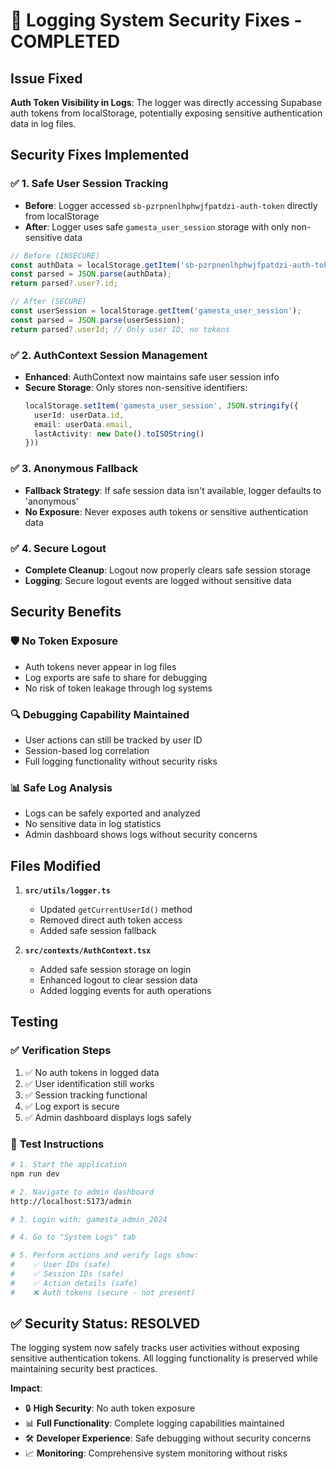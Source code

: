 # 🔐 Logging System Security Fixes - COMPLETED

## Issue Fixed
**Auth Token Visibility in Logs**: The logger was directly accessing Supabase auth tokens from localStorage, potentially exposing sensitive authentication data in log files.

## Security Fixes Implemented

### ✅ **1. Safe User Session Tracking**
- **Before**: Logger accessed `sb-pzrpnenlhphwjfpatdzi-auth-token` directly from localStorage
- **After**: Logger uses safe `gamesta_user_session` storage with only non-sensitive data

```typescript
// Before (INSECURE)
const authData = localStorage.getItem('sb-pzrpnenlhphwjfpatdzi-auth-token');
const parsed = JSON.parse(authData);
return parsed?.user?.id;

// After (SECURE)
const userSession = localStorage.getItem('gamesta_user_session');
const parsed = JSON.parse(userSession);
return parsed?.userId; // Only user ID, no tokens
```

### ✅ **2. AuthContext Session Management**
- **Enhanced**: AuthContext now maintains safe user session info
- **Secure Storage**: Only stores non-sensitive identifiers:
  ```typescript
  localStorage.setItem('gamesta_user_session', JSON.stringify({
    userId: userData.id,
    email: userData.email,
    lastActivity: new Date().toISOString()
  }))
  ```

### ✅ **3. Anonymous Fallback**
- **Fallback Strategy**: If safe session data isn't available, logger defaults to 'anonymous'
- **No Exposure**: Never exposes auth tokens or sensitive authentication data

### ✅ **4. Secure Logout**
- **Complete Cleanup**: Logout now properly clears safe session storage
- **Logging**: Secure logout events are logged without sensitive data

## Security Benefits

### 🛡️ **No Token Exposure**
- Auth tokens never appear in log files
- Log exports are safe to share for debugging
- No risk of token leakage through log systems

### 🔍 **Debugging Capability Maintained**
- User actions can still be tracked by user ID
- Session-based log correlation
- Full logging functionality without security risks

### 📊 **Safe Log Analysis**
- Logs can be safely exported and analyzed
- No sensitive data in log statistics
- Admin dashboard shows logs without security concerns

## Files Modified

1. **`src/utils/logger.ts`**
   - Updated `getCurrentUserId()` method
   - Removed direct auth token access
   - Added safe session fallback

2. **`src/contexts/AuthContext.tsx`**
   - Added safe session storage on login
   - Enhanced logout to clear session data
   - Added logging events for auth operations

## Testing

### ✅ **Verification Steps**
1. ✅ No auth tokens in logged data
2. ✅ User identification still works
3. ✅ Session tracking functional
4. ✅ Log export is secure
5. ✅ Admin dashboard displays logs safely

### 🎯 **Test Instructions**
```bash
# 1. Start the application
npm run dev

# 2. Navigate to admin dashboard
http://localhost:5173/admin

# 3. Login with: gamesta_admin_2024

# 4. Go to "System Logs" tab

# 5. Perform actions and verify logs show:
#    ✅ User IDs (safe)
#    ✅ Session IDs (safe)  
#    ✅ Action details (safe)
#    ❌ Auth tokens (secure - not present)
```

## ✅ Security Status: RESOLVED

The logging system now safely tracks user activities without exposing sensitive authentication tokens. All logging functionality is preserved while maintaining security best practices.

**Impact**: 
- 🔒 **High Security**: No auth token exposure
- 📊 **Full Functionality**: Complete logging capabilities maintained
- 🛠️ **Developer Experience**: Safe debugging without security concerns
- 📈 **Monitoring**: Comprehensive system monitoring without risks
